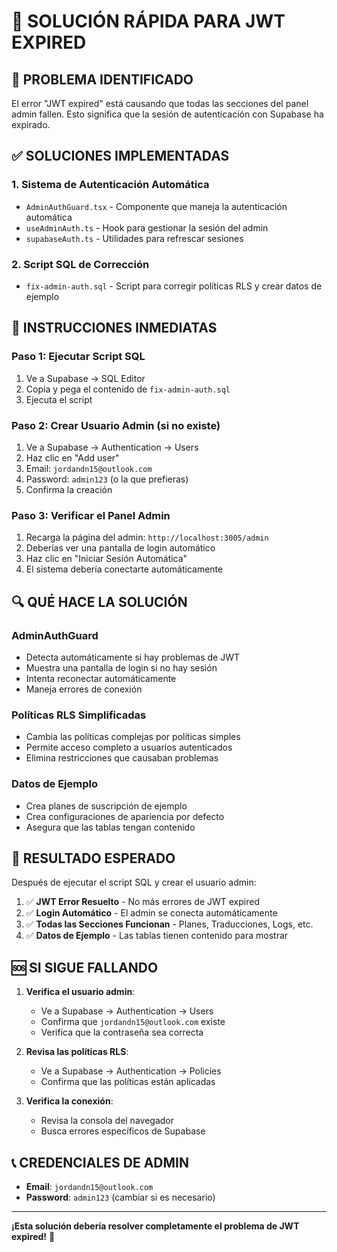 # 🔧 SOLUCIÓN RÁPIDA PARA JWT EXPIRED

## 🚨 PROBLEMA IDENTIFICADO
El error "JWT expired" está causando que todas las secciones del panel admin fallen. Esto significa que la sesión de autenticación con Supabase ha expirado.

## ✅ SOLUCIONES IMPLEMENTADAS

### 1. **Sistema de Autenticación Automática**
- `AdminAuthGuard.tsx` - Componente que maneja la autenticación automática
- `useAdminAuth.ts` - Hook para gestionar la sesión del admin
- `supabaseAuth.ts` - Utilidades para refrescar sesiones

### 2. **Script SQL de Corrección**
- `fix-admin-auth.sql` - Script para corregir políticas RLS y crear datos de ejemplo

## 🚀 INSTRUCCIONES INMEDIATAS

### Paso 1: Ejecutar Script SQL
1. Ve a Supabase → SQL Editor
2. Copia y pega el contenido de `fix-admin-auth.sql`
3. Ejecuta el script

### Paso 2: Crear Usuario Admin (si no existe)
1. Ve a Supabase → Authentication → Users
2. Haz clic en "Add user"
3. Email: `jordandn15@outlook.com`
4. Password: `admin123` (o la que prefieras)
5. Confirma la creación

### Paso 3: Verificar el Panel Admin
1. Recarga la página del admin: `http://localhost:3005/admin`
2. Deberías ver una pantalla de login automático
3. Haz clic en "Iniciar Sesión Automática"
4. El sistema debería conectarte automáticamente

## 🔍 QUÉ HACE LA SOLUCIÓN

### AdminAuthGuard
- Detecta automáticamente si hay problemas de JWT
- Muestra una pantalla de login si no hay sesión
- Intenta reconectar automáticamente
- Maneja errores de conexión

### Políticas RLS Simplificadas
- Cambia las políticas complejas por políticas simples
- Permite acceso completo a usuarios autenticados
- Elimina restricciones que causaban problemas

### Datos de Ejemplo
- Crea planes de suscripción de ejemplo
- Crea configuraciones de apariencia por defecto
- Asegura que las tablas tengan contenido

## 🎯 RESULTADO ESPERADO

Después de ejecutar el script SQL y crear el usuario admin:

1. ✅ **JWT Error Resuelto** - No más errores de JWT expired
2. ✅ **Login Automático** - El admin se conecta automáticamente
3. ✅ **Todas las Secciones Funcionan** - Planes, Traducciones, Logs, etc.
4. ✅ **Datos de Ejemplo** - Las tablas tienen contenido para mostrar

## 🆘 SI SIGUE FALLANDO

1. **Verifica el usuario admin**:
   - Ve a Supabase → Authentication → Users
   - Confirma que `jordandn15@outlook.com` existe
   - Verifica que la contraseña sea correcta

2. **Revisa las políticas RLS**:
   - Ve a Supabase → Authentication → Policies
   - Confirma que las políticas están aplicadas

3. **Verifica la conexión**:
   - Revisa la consola del navegador
   - Busca errores específicos de Supabase

## 📞 CREDENCIALES DE ADMIN
- **Email**: `jordandn15@outlook.com`
- **Password**: `admin123` (cambiar si es necesario)

---
**¡Esta solución debería resolver completamente el problema de JWT expired!** 🎉

